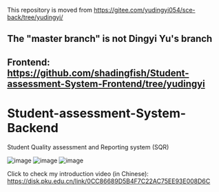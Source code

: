 This repository is moved from https://gitee.com/yudingyi054/sce-back/tree/yudingyi/
## The "master branch" is not Dingyi Yu's branch
## Frontend: https://github.com/shadingfish/Student-assessment-System-Frontend/tree/yudingyi
# Student-assessment-System-Backend
Student Quality assessment and Reporting system (SQR)

![image](https://github.com/shadingfish/Student-assessment-System-Backend/assets/112749262/fa9f57b3-fdfc-4a4b-a339-da0451fcacac)
![image](https://github.com/shadingfish/Student-assessment-System-Backend/assets/112749262/20f818de-535c-415b-b496-90b4956334eb)
![image](https://github.com/shadingfish/Student-assessment-System-Backend/assets/112749262/d14de3e7-ed41-4123-917a-524e41a781d6)

Click to check my introduction video (in Chinese): https://disk.pku.edu.cn/link/0CC86689D5B4F7C22AC75EE93E008D6C
